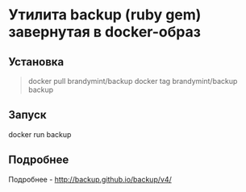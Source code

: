 # Утилита backup (ruby gem) завернутая в docker-образ

## Установка

> docker pull brandymint/backup
> docker tag brandymint/backup backup

## Запуск

docker run backup

## Подробнее

Подробнее - http://backup.github.io/backup/v4/
